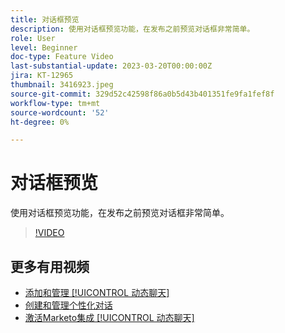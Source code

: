 ```yaml
---
title: 对话框预览
description: 使用对话框预览功能，在发布之前预览对话框非常简单。
role: User
level: Beginner
doc-type: Feature Video
last-substantial-update: 2023-03-20T00:00:00Z
jira: KT-12965
thumbnail: 3416923.jpeg
source-git-commit: 329d52c42598f86a0b5d43b401351fe9fa1fef8f
workflow-type: tm+mt
source-wordcount: '52'
ht-degree: 0%

---
```



# 对话框预览

使用对话框预览功能，在发布之前预览对话框非常简单。

>[!VIDEO](https://video.tv.adobe.com/v/3416923/?quality=12&learn=on)

## 更多有用视频

* [添加和管理 [!UICONTROL 动态聊天] ](user-management.md)
* [创建和管理个性化对话](dialogue-management.md)
* [激活Marketo集成 [!UICONTROL 动态聊天] ](marketo-integration.md)
